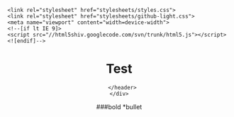 ---
---
<html>
  <head>
    <meta charset="utf-8">
    <meta http-equiv="X-UA-Compatible" content="chrome=1">
    <title>Launch Companion by jacobgb24</title>

    <link rel="stylesheet" href="stylesheets/styles.css">
    <link rel="stylesheet" href="stylesheets/github-light.css">
    <meta name="viewport" content="width=device-width">
    <!--[if lt IE 9]>
    <script src="//html5shiv.googlecode.com/svn/trunk/html5.js"></script>
    <![endif]-->
  </head>
  <body>
    <div class="wrapper">
      <header>
        <h1>Test</h1>
        <p></p>
        
      </header>
    </div>
  </body>
</html>

###bold
*bullet
